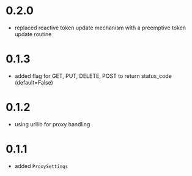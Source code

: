 # 0.2.0

* replaced reactive token update mechanism with a preemptive token update routine

# 0.1.3

* added flag for GET, PUT, DELETE, POST to return status_code (default=False)

# 0.1.2

* using urllib for proxy handling

# 0.1.1

* added `ProxySettings`
